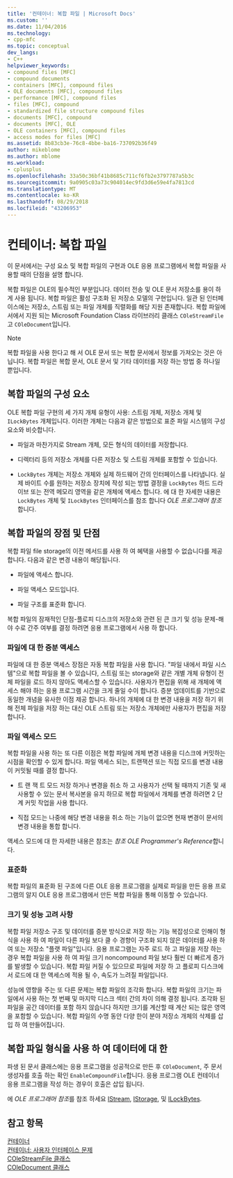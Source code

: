 ```yaml
---
title: '컨테이너: 복합 파일 | Microsoft Docs'
ms.custom: ''
ms.date: 11/04/2016
ms.technology:
- cpp-mfc
ms.topic: conceptual
dev_langs:
- C++
helpviewer_keywords:
- compound files [MFC]
- compound documents
- containers [MFC], compound files
- OLE documents [MFC], compound files
- performance [MFC], compound files
- files [MFC], compound
- standardized file structure compound files
- documents [MFC], compound
- documents [MFC], OLE
- OLE containers [MFC], compound files
- access modes for files [MFC]
ms.assetid: 8b83cb3e-76c8-4bbe-ba16-737092b36f49
author: mikeblome
ms.author: mblome
ms.workload:
- cplusplus
ms.openlocfilehash: 33a50c36bf41b8685c711cf6fb2e3797787a5b3c
ms.sourcegitcommit: 9a0905c03a73c904014ec9fd3d6e59e4fa7813cd
ms.translationtype: MT
ms.contentlocale: ko-KR
ms.lasthandoff: 08/29/2018
ms.locfileid: "43206953"
---
```

# <a name="containers-compound-files"></a>컨테이너: 복합 파일
이 문서에서는 구성 요소 및 복합 파일의 구현과 OLE 응용 프로그램에서 복합 파일을 사용할 때의 단점을 설명 합니다.  
  
 복합 파일은 OLE의 필수적인 부분입니다. 데이터 전송 및 OLE 문서 저장소를 용이 하 게 사용 됩니다. 복합 파일은 활성 구조화 된 저장소 모델의 구현입니다. 일관 된 인터페이스에는 저장소, 스트림 또는 파일 개체를 직렬화를 해당 지원 존재합니다. 복합 파일에서에서 지원 되는 Microsoft Foundation Class 라이브러리 클래스 `COleStreamFile` 고 `COleDocument`입니다.  
  
> [!NOTE]
>  복합 파일을 사용 한다고 해 서 OLE 문서 또는 복합 문서에서 정보를 가져오는 것은 아닙니다. 복합 파일은 복합 문서, OLE 문서 및 기타 데이터를 저장 하는 방법 중 하나일 뿐입니다.  
  
##  <a name="_core_components_of_a_compound_file"></a> 복합 파일의 구성 요소  
 OLE 복합 파일 구현의 세 가지 개체 유형이 사용: 스트림 개체, 저장소 개체 및 `ILockBytes` 개체입니다. 이러한 개체는 다음과 같은 방법으로 표준 파일 시스템의 구성 요소와 비슷합니다.  
  
-   파일과 마찬가지로 Stream 개체, 모든 형식의 데이터를 저장합니다.  
  
-   디렉터리 등의 저장소 개체를 다른 저장소 및 스트림 개체를 포함할 수 있습니다.  
  
-   `LockBytes` 개체는 저장소 개체와 실제 하드웨어 간의 인터페이스를 나타냅니다. 실제 바이트 수를 원하는 저장소 장치에 작성 되는 방법 결정을 `LockBytes` 하드 드라이브 또는 전역 메모리 영역을 같은 개체에 액세스 합니다. 에 대 한 자세한 내용은 `LockBytes` 개체 및 `ILockBytes` 인터페이스를 참조 합니다 *OLE 프로그래머 참조*합니다.  
  
##  <a name="_core_advantages_and_disadvantages_of_compound_files"></a> 복합 파일의 장점 및 단점  
 복합 파일 file storage의 이전 메서드를 사용 하 여 혜택을 사용할 수 없습니다를 제공합니다. 다음과 같은 변경 내용이 해당됩니다.  
  
-   파일에 액세스 합니다.  
  
-   파일 액세스 모드입니다.  
  
-   파일 구조를 표준화 합니다.  
  
 복합 파일의 잠재적인 단점-플로피 디스크의 저장소와 관련 된 큰 크기 및 성능 문제-해야 수로 간주 여부를 결정 하려면 응용 프로그램에서 사용 하 합니다.  
  
###  <a name="_core_incremental_access_to_files"></a> 파일에 대 한 증분 액세스  
 파일에 대 한 증분 액세스 장점은 자동 복합 파일을 사용 합니다. "파일 내에서 파일 시스템"으로 복합 파일을 볼 수 있습니다, 스트림 또는 storage와 같은 개별 개체 유형이 전체 파일을 로드 하지 않아도 액세스할 수 있습니다. 사용자가 편집을 위해 새 개체에 액세스 해야 하는 응용 프로그램 시간을 크게 줄일 수이 합니다. 증분 업데이트를 기반으로 동일한 개념을 유사한 이점 제공 합니다. 하나의 개체에 대 한 변경 내용을 저장 하기 위해 전체 파일을 저장 하는 대신 OLE 스트림 또는 저장소 개체에만 사용자가 편집을 저장 합니다.  
  
###  <a name="_core_file_access_modes"></a> 파일 액세스 모드  
 복합 파일을 사용 하는 또 다른 이점은 복합 파일에 개체 변경 내용을 디스크에 커밋하는 시점을 확인할 수 있게 합니다. 파일 액세스 되는, 트랜잭션 또는 직접 모드를 변경 내용이 커밋될 때를 결정 합니다.  
  
-   트 랜 잭 트 모드 저장 하거나 변경을 취소 하 고 사용자가 선택 될 때까지 기존 및 새 사용할 수 있는 문서 복사본을 유지 하므로 복합 파일에서 개체를 변경 하려면 2 단계 커밋 작업을 사용 합니다.  
  
-   직접 모드는 나중에 해당 변경 내용을 취소 하는 기능이 없으면 현재 변경이 문서의 변경 내용을 통합 합니다.  
  
 액세스 모드에 대 한 자세한 내용은 참조는 *참조 OLE Programmer's Reference*합니다.  
  
###  <a name="_core_standardization"></a> 표준화  
 복합 파일의 표준화 된 구조에 다른 OLE 응용 프로그램을 실제로 파일을 만든 응용 프로그램의 알지 OLE 응용 프로그램에서 만든 복합 파일을 통해 이동할 수 있습니다.  
  
###  <a name="_core_size_and_performance_considerations"></a> 크기 및 성능 고려 사항  
 복합 파일 저장소 구조 및 데이터를 증분 방식으로 저장 하는 기능 복잡성으로 인해이 형식을 사용 하 여 파일이 다른 파일 보다 클 수 경향이 구조화 되지 않은 데이터를 사용 하 여 또는 저장소 "플랫 파일"입니다. 응용 프로그램는 자주 로드 하 고 파일을 저장 하는 경우 복합 파일을 사용 하 여 파일 크기 noncompound 파일 보다 훨씬 더 빠르게 증가를 발생할 수 있습니다. 복합 파일 커질 수 있으므로 파일에 저장 하 고 플로피 디스크에서 로드에 대 한 액세스에 적용 될 수, 속도가 느려질 파일입니다.  
  
 성능에 영향을 주는 또 다른 문제는 복합 파일의 조각화 합니다. 복합 파일의 크기는 파일에서 사용 하는 첫 번째 및 마지막 디스크 섹터 간의 차이 의해 결정 됩니다. 조각화 된 파일을 공간 데이터를 포함 하지 않습니다 하지만 크기를 계산할 때 계산 되는 많은 영역을 포함할 수 있습니다. 복합 파일의 수명 동안 다양 한이 분야 저장소 개체의 삭제를 삽입 하 여 만들어집니다.  
  
##  <a name="_core_using_compound_files_format_for_your_data"></a> 복합 파일 형식을 사용 하 여 데이터에 대 한  
 파생 된 문서 클래스에는 응용 프로그램을 성공적으로 만든 후 `COleDocument`, 주 문서 생성자를 호출 하는 확인 `EnableCompoundFile`합니다. 응용 프로그램 OLE 컨테이너 응용 프로그램을 작성 하는 경우이 호출은 삽입 됩니다.  
  
 에 *OLE 프로그래머 참조*를 참조 하세요 [IStream](/windows/desktop/api/objidl/nn-objidl-istream), [IStorage](/windows/desktop/api/objidl/nn-objidl-istorage), 및 [ILockBytes](/windows/desktop/api/objidl/nn-objidl-ilockbytes).  
  
## <a name="see-also"></a>참고 항목  
 [컨테이너](../mfc/containers.md)   
 [컨테이너: 사용자 인터페이스 문제](../mfc/containers-user-interface-issues.md)   
 [COleStreamFile 클래스](../mfc/reference/colestreamfile-class.md)   
 [COleDocument 클래스](../mfc/reference/coledocument-class.md)
